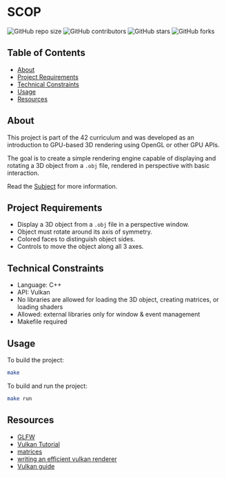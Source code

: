# SCOP

![GitHub repo size](https://img.shields.io/github/repo-size/redadoo/scop)
![GitHub contributors](https://img.shields.io/github/contributors/redadoo/scop)
![GitHub stars](https://img.shields.io/github/stars/redadoo/scop?style=social)
![GitHub forks](https://img.shields.io/github/forks/redadoo/scop?style=social)

## Table of Contents

* [About](#about)
* [Project Requirements](#project-requirements)
* [Technical Constraints](#technical-constraints)
* [Usage](#usage)
* [Resources](#resources)

## About

This project is part of the 42 curriculum and was developed as an introduction to GPU-based 3D rendering using OpenGL or other GPU APIs.

The goal is to create a simple rendering engine capable of displaying and rotating a 3D object from a `.obj` file, rendered in perspective with basic interaction.

Read the [Subject](./en.subject.pdf) for more information.

## Project Requirements

* Display a 3D object from a `.obj` file in a perspective window.
* Object must rotate around its axis of symmetry.
* Colored faces to distinguish object sides.
* Controls to move the object along all 3 axes.

## Technical Constraints

* Language: C++
* API: Vulkan
* No libraries are allowed for loading the 3D object, creating matrices, or loading shaders
* Allowed: external libraries only for window & event management
* Makefile required

## Usage

To build the project:

```bash
make
```

To build and run the project:

```bash
make run
```
## Resources

* [GLFW](https://www.glfw.org/)
* [Vulkan Tutorial](https://vulkan-tutorial.com/Introduction)
* [matrices](https://www.opengl-tutorial.org/beginners-tutorials/tutorial-3-matrices/)
* [writing an efficient vulkan renderer](https://zeux.io/2020/02/27/writing-an-efficient-vulkan-renderer/)
* [Vulkan guide](https://vkguide.dev/)
